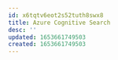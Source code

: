 ```yaml
---
id: x6tqtv6eot2s52tuth8swx8
title: Azure Cognitive Search
desc: ''
updated: 1653661749503
created: 1653661749503
---
```


